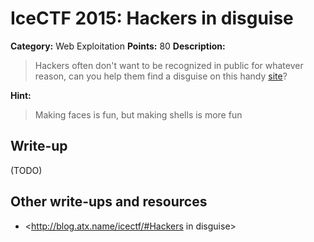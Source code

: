 # IceCTF 2015: Hackers in disguise

**Category:** Web Exploitation
**Points:** 80
**Description:** 

> Hackers often don't want to be recognized in public for whatever reason, can you help them find a disguise on this handy <a target='_blank' href='http://disguise.icec.tf/'>site</a>?

**Hint:**

> Making faces is fun, but making shells is more fun

## Write-up

(TODO)

## Other write-ups and resources

* <http://blog.atx.name/icectf/#Hackers in disguise>
